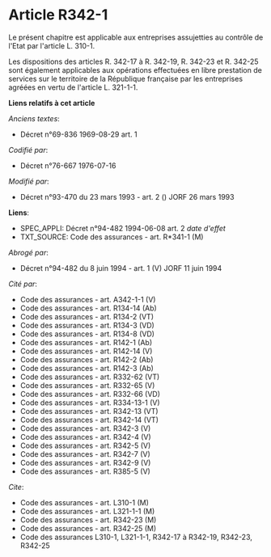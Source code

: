 # Article R342-1

Le présent chapitre est applicable aux entreprises assujetties au contrôle de l'Etat par l'article L. 310-1.

Les dispositions des articles R. 342-17 à R. 342-19, R. 342-23 et R. 342-25 sont également applicables aux opérations
effectuées en libre prestation de services sur le territoire de la République française par les entreprises agréées en vertu
de l'article L. 321-1-1.

**Liens relatifs à cet article**

_Anciens textes_:

  - Décret n°69-836 1969-08-29 art. 1

_Codifié par_:

  - Décret n°76-667 1976-07-16

_Modifié par_:

  - Décret n°93-470 du 23 mars 1993 - art. 2 () JORF 26 mars 1993

**Liens**:

  - SPEC_APPLI: Décret n°94-482 1994-06-08 art. 2 *date d'effet*
  - TXT_SOURCE: Code des assurances - art. R*341-1 (M)

_Abrogé par_:

  - Décret n°94-482 du 8 juin 1994 - art. 1 (V) JORF 11 juin 1994

_Cité par_:

  - Code des assurances - art. A342-1-1 (V)
  - Code des assurances - art. R134-14 (Ab)
  - Code des assurances - art. R134-2 (VT)
  - Code des assurances - art. R134-3 (VD)
  - Code des assurances - art. R134-8 (VD)
  - Code des assurances - art. R142-1 (Ab)
  - Code des assurances - art. R142-14 (V)
  - Code des assurances - art. R142-2 (Ab)
  - Code des assurances - art. R142-3 (Ab)
  - Code des assurances - art. R332-62 (VT)
  - Code des assurances - art. R332-65 (V)
  - Code des assurances - art. R332-66 (VD)
  - Code des assurances - art. R334-13-1 (V)
  - Code des assurances - art. R342-13 (VT)
  - Code des assurances - art. R342-14 (VT)
  - Code des assurances - art. R342-3 (V)
  - Code des assurances - art. R342-4 (V)
  - Code des assurances - art. R342-5 (V)
  - Code des assurances - art. R342-7 (V)
  - Code des assurances - art. R342-9 (V)
  - Code des assurances - art. R385-5 (V)

_Cite_:

  - Code des assurances - art. L310-1 (M)
  - Code des assurances - art. L321-1-1 (M)
  - Code des assurances - art. R342-23 (M)
  - Code des assurances - art. R342-25 (M)
  - Code des assurances L310-1, L321-1-1, R342-17 à R342-19, R342-23, R342-25
